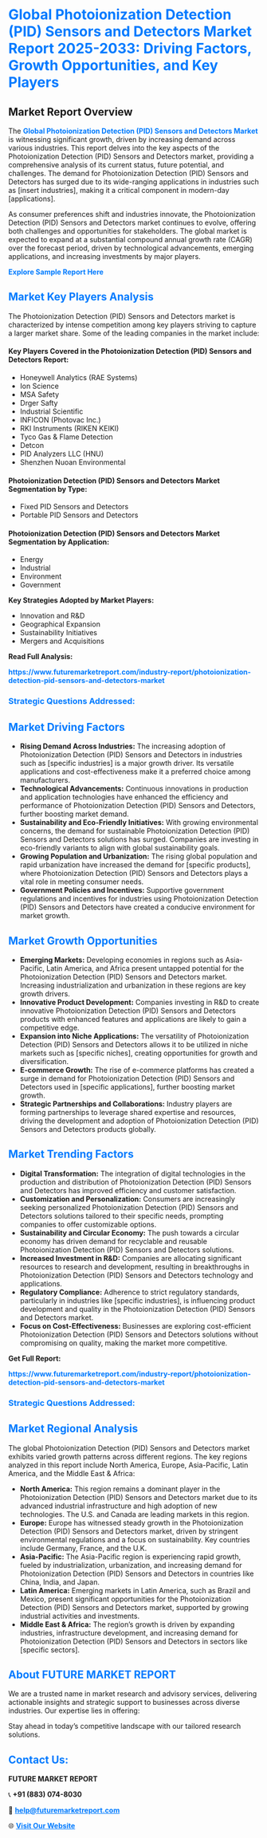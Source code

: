 <h1 style="color: #007BFF;">Global Photoionization Detection (PID) Sensors and Detectors Market Report 2025-2033: Driving Factors, Growth Opportunities, and Key Players</h1>

<section id="overview">
<h2>Market Report Overview</h2>
<p>The <a href="https://www.futuremarketreport.com/industry-report/photoionization-detection-pid-sensors-and-detectors-market" style="color: #007BFF; text-decoration: none;"><strong>Global Photoionization Detection (PID) Sensors and Detectors Market</strong></a> is witnessing significant growth, driven by increasing demand across various industries. This report delves into the key aspects of the Photoionization Detection (PID) Sensors and Detectors market, providing a comprehensive analysis of its current status, future potential, and challenges. The demand for Photoionization Detection (PID) Sensors and Detectors has surged due to its wide-ranging applications in industries such as [insert industries], making it a critical component in modern-day [applications].</p>
<p>As consumer preferences shift and industries innovate, the Photoionization Detection (PID) Sensors and Detectors market continues to evolve, offering both challenges and opportunities for stakeholders. The global market is expected to expand at a substantial compound annual growth rate (CAGR) over the forecast period, driven by technological advancements, emerging applications, and increasing investments by major players.</p>
</section>

<section id="overview">
<p><a href="https://www.futuremarketreport.com/request-sample/reportId=83586" style="color: #007BFF; text-decoration: none;"><strong>Explore Sample Report Here</strong></a></p>
</section>

<section id="key-players">
<h2 style="color: #007BFF;">Market Key Players Analysis</h2>
<p>The Photoionization Detection (PID) Sensors and Detectors market is characterized by intense competition among key players striving to capture a larger market share. Some of the leading companies in the market include:</p>
<h4>Key Players Covered in the Photoionization Detection (PID) Sensors and Detectors Report:</h4>
<ul><li>Honeywell Analytics (RAE Systems)</li><li>Ion Science</li><li>MSA Safety</li><li>Drger Safty</li><li>Industrial Scientific</li><li>INFICON (Photovac Inc.)</li><li>RKI Instruments (RIKEN KEIKI)</li><li>Tyco Gas &amp; Flame Detection</li><li>Detcon</li><li>PID Analyzers LLC (HNU)</li><li>Shenzhen Nuoan Environmental</li></ul>
<h4>Photoionization Detection (PID) Sensors and Detectors Market Segmentation by Type:</h4>
<ul><li>Fixed PID Sensors and Detectors</li><li>Portable PID Sensors and Detectors</li></ul>

<h4>Photoionization Detection (PID) Sensors and Detectors Market Segmentation by Application:</h4>
<ul><li>Energy</li><li>Industrial</li><li>Environment</li><li>Government</li></ul>
<p><strong>Key Strategies Adopted by Market Players:</strong></p>
<ul>
<li>Innovation and R&D</li>
<li>Geographical Expansion</li>
<li>Sustainability Initiatives</li>
<li>Mergers and Acquisitions</li>
</ul>
</section>

<section>
<p><strong>Read Full Analysis: </strong></p><a href="https://www.futuremarketreport.com/industry-report/photoionization-detection-pid-sensors-and-detectors-market" style="color: #007BFF; text-decoration: none;"><strong>https://www.futuremarketreport.com/industry-report/photoionization-detection-pid-sensors-and-detectors-market</strong></a>
<h3 style="color: #007BFF;">Strategic Questions Addressed:</h3>
</section>

<section id="driving-factors">
<h2 style="color: #007BFF;">Market Driving Factors</h2>
<ul>
<li><strong>Rising Demand Across Industries:</strong> The increasing adoption of Photoionization Detection (PID) Sensors and Detectors in industries such as [specific industries] is a major growth driver. Its versatile applications and cost-effectiveness make it a preferred choice among manufacturers.</li>
<li><strong>Technological Advancements:</strong> Continuous innovations in production and application technologies have enhanced the efficiency and performance of Photoionization Detection (PID) Sensors and Detectors, further boosting market demand.</li>
<li><strong>Sustainability and Eco-Friendly Initiatives:</strong> With growing environmental concerns, the demand for sustainable Photoionization Detection (PID) Sensors and Detectors solutions has surged. Companies are investing in eco-friendly variants to align with global sustainability goals.</li>
<li><strong>Growing Population and Urbanization:</strong> The rising global population and rapid urbanization have increased the demand for [specific products], where Photoionization Detection (PID) Sensors and Detectors plays a vital role in meeting consumer needs.</li>
<li><strong>Government Policies and Incentives:</strong> Supportive government regulations and incentives for industries using Photoionization Detection (PID) Sensors and Detectors have created a conducive environment for market growth.</li>
</ul>
</section>

<section id="growth-opportunities">
<h2 style="color: #007BFF;">Market Growth Opportunities</h2>
<ul>
<li><strong>Emerging Markets:</strong> Developing economies in regions such as Asia-Pacific, Latin America, and Africa present untapped potential for the Photoionization Detection (PID) Sensors and Detectors market. Increasing industrialization and urbanization in these regions are key growth drivers.</li>
<li><strong>Innovative Product Development:</strong> Companies investing in R&D to create innovative Photoionization Detection (PID) Sensors and Detectors products with enhanced features and applications are likely to gain a competitive edge.</li>
<li><strong>Expansion into Niche Applications:</strong> The versatility of Photoionization Detection (PID) Sensors and Detectors allows it to be utilized in niche markets such as [specific niches], creating opportunities for growth and diversification.</li>
<li><strong>E-commerce Growth:</strong> The rise of e-commerce platforms has created a surge in demand for Photoionization Detection (PID) Sensors and Detectors used in [specific applications], further boosting market growth.</li>
<li><strong>Strategic Partnerships and Collaborations:</strong> Industry players are forming partnerships to leverage shared expertise and resources, driving the development and adoption of Photoionization Detection (PID) Sensors and Detectors products globally.</li>
</ul>
</section>

<section id="trending-factors">
<h2 style="color: #007BFF;">Market Trending Factors</h2>
<ul>
<li><strong>Digital Transformation:</strong> The integration of digital technologies in the production and distribution of Photoionization Detection (PID) Sensors and Detectors has improved efficiency and customer satisfaction.</li>
<li><strong>Customization and Personalization:</strong> Consumers are increasingly seeking personalized Photoionization Detection (PID) Sensors and Detectors solutions tailored to their specific needs, prompting companies to offer customizable options.</li>
<li><strong>Sustainability and Circular Economy:</strong> The push towards a circular economy has driven demand for recyclable and reusable Photoionization Detection (PID) Sensors and Detectors solutions.</li>
<li><strong>Increased Investment in R&D:</strong> Companies are allocating significant resources to research and development, resulting in breakthroughs in Photoionization Detection (PID) Sensors and Detectors technology and applications.</li>
<li><strong>Regulatory Compliance:</strong> Adherence to strict regulatory standards, particularly in industries like [specific industries], is influencing product development and quality in the Photoionization Detection (PID) Sensors and Detectors market.</li>
<li><strong>Focus on Cost-Effectiveness:</strong> Businesses are exploring cost-efficient Photoionization Detection (PID) Sensors and Detectors solutions without compromising on quality, making the market more competitive.</li>
</ul>
</section>

<section>
<p><strong>Get Full Report: </strong></p><a href="https://www.futuremarketreport.com/industry-report/photoionization-detection-pid-sensors-and-detectors-market" style="color: #007BFF; text-decoration: none;"><strong>https://www.futuremarketreport.com/industry-report/photoionization-detection-pid-sensors-and-detectors-market</strong></a>
<h3 style="color: #007BFF;">Strategic Questions Addressed:</h3>
</section>


<section id="regional-analysis">
<h2 style="color: #007BFF;">Market Regional Analysis</h2>
<p>The global Photoionization Detection (PID) Sensors and Detectors market exhibits varied growth patterns across different regions. The key regions analyzed in this report include North America, Europe, Asia-Pacific, Latin America, and the Middle East & Africa:</p>
<ul>
<li><strong>North America:</strong> This region remains a dominant player in the Photoionization Detection (PID) Sensors and Detectors market due to its advanced industrial infrastructure and high adoption of new technologies. The U.S. and Canada are leading markets in this region.</li>
<li><strong>Europe:</strong> Europe has witnessed steady growth in the Photoionization Detection (PID) Sensors and Detectors market, driven by stringent environmental regulations and a focus on sustainability. Key countries include Germany, France, and the U.K.</li>
<li><strong>Asia-Pacific:</strong> The Asia-Pacific region is experiencing rapid growth, fueled by industrialization, urbanization, and increasing demand for Photoionization Detection (PID) Sensors and Detectors in countries like China, India, and Japan.</li>
<li><strong>Latin America:</strong> Emerging markets in Latin America, such as Brazil and Mexico, present significant opportunities for the Photoionization Detection (PID) Sensors and Detectors market, supported by growing industrial activities and investments.</li>
<li><strong>Middle East & Africa:</strong> The region’s growth is driven by expanding industries, infrastructure development, and increasing demand for Photoionization Detection (PID) Sensors and Detectors in sectors like [specific sectors].</li>
</ul>
</section>

<footer>
<h2 style="color: #007BFF;">About FUTURE MARKET REPORT</h2>
<p>We are a trusted name in market research and advisory services, delivering actionable insights and strategic support to businesses across diverse industries. Our expertise lies in offering:</p>

<p>Stay ahead in today’s competitive landscape with our tailored research solutions.</p>

<h2 style="color: #007BFF;">Contact Us:</h2>
<p><strong>FUTURE MARKET REPORT</strong></p>
<p>📞 <strong>+91 (883) 074-8030</strong></p>
<p>📧 <strong><a href="mailto:help@futuremarketreport.com" style="color: #007BFF;">help@futuremarketreport.com</a></strong></p>
<p>🌐 <strong><a href="https://www.futuremarketreport.com/" style="color: #007BFF;">Visit Our Website</a></strong></p>
</footer>